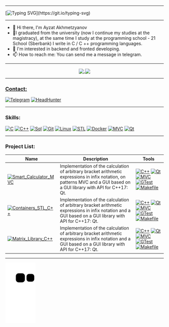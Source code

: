 ___
[![Typing SVG](https://readme-typing-svg.herokuapp.com?color=%23F46800.svg&lines=Welcome+to+my+GitHub+profile!)](https://git.io/typing-svg)
___
- 👋 Hi there, I'm Ayzat Akhmetzyanov
- 👀I graduated from the university (now I continue my studies at the magistracy), at the same time I study at the programming school - 21 School        (Sberbank) I      write in C / C ++ programming languages.
- 👀 I'm interested in backend and fronted developing.
- 📫 How to reach me: You can send me a message in telegram.
___

<div align="center">
<a href="https://github.com/AjzSAhmetzyanov/AjzSAhmetzyanov">
  <img align="center" src="https://github-readme-stats.vercel.app/api/top-langs/?username=AjzSAhmetzyanov&theme=codeSTACKr&hide_langs_below=1" />
</a>
<a href="https://github.com/AjzSAhmetzyanov/AjzSAhmetzyanov">
<img align="center" src="https://github-readme-stats.vercel.app/api?username=AjzSAhmetzyanov&show_icons=true&theme=codeSTACKr"
</a>
</div>

___
### Contact:
[![Telegram](https://img.shields.io/badge/Telegram-000000?style=for-the-badge&logo=telegram&logoColor=F46D01)](https://t.me/Luigiket)
[![HeadHunter](https://img.shields.io/badge/HeadHunter-000000?style=for-the-badge&logo=hh.ru&logoColor=F46D01)](https://kazan.hh.ru/resume/d5eb3b65ff0aff8ae40039ed1f663542746258)
 
___
### Skills:
[![C](https://img.shields.io/badge/C-000000?style=for-the-badge&logo=c&logoColor=F46D01)]()
[![C++](https://img.shields.io/badge/C%2B%2B-000000?style=for-the-badge&logo=c%2B%2B&logoColor=F46D01)]()
[![Sql](https://img.shields.io/badge/PostgreSQL-000000?style=for-the-badge&logo=postgresql&logoColor=F46D01)]()
[![Git](https://img.shields.io/badge/Git-000000?style=for-the-badge&logo=git&logoColor=F46D01)]()
[![Linux](https://img.shields.io/badge/Linux-000000?style=for-the-badge&logo=linux&logoColor=F46D01)]()
[![STL](https://img.shields.io/badge/STL-000000?style=for-the-badge&logo=stl&logoColor=F46D01)]()
[![Docker](https://img.shields.io/badge/Docker-000000?style=for-the-badge&logo=docker&logoColor=F46D01)]()
[![MVC](https://img.shields.io/badge/MVC-000000?style=for-the-badge&logo=mvs&logoColor=F46D01)]()
[![Qt](https://img.shields.io/badge/Qt-000000?style=for-the-badge&logo=qt&logoColor=F46D01)]()

___
### Project List:
|    Name           | Description | Tools |
|    ---            |      ---    |  ---  |
|[![Smart_Calculator_MVC](https://img.shields.io/badge/Smart_Calculator_MVC-000000?style=for-the-badge&logo=Smart_Calculator_MVC&logoColor=F46D01)](https://github.com/AjzSAhmetzyanov/Smart_Calculator_MVC_V_2.0)   |  Implementation of the calculation of arbitrary bracket arithmetic expressions in infix notation, on patterns MVC and a GUI based on a GUI library with API for C++17: Qt. | 	[![C++](https://img.shields.io/badge/C%2B%2B-000000?style=for-the-badge&logo=c%2B%2B&logoColor=F46D01)]() [![Qt](https://img.shields.io/badge/Qt-000000?style=for-the-badge&logo=qt&logoColor=F46D01)]() [![MVC](https://img.shields.io/badge/MVC-000000?style=for-the-badge&logo=mvs&logoColor=F46D01)]() [![GTest](https://img.shields.io/badge/GTest-000000?style=for-the-badge&logo=mvs&logoColor=F46D01)]() [![Makefile](https://img.shields.io/badge/Makefile-000000?style=for-the-badge&logo=makefile&logoColor=F46D01)]() |
|[![Containers_STL_C++](https://img.shields.io/badge/Containers_STL_C++-000000?style=for-the-badge&logo=Containers_STL_C++&logoColor=F46D01)](https://github.com/AjzSAhmetzyanov/STL_C-_Implementition)   |  Implementation of the calculation of arbitrary bracket arithmetic expressions in infix notation and a GUI based on a GUI library with API for C++17: Qt. | 	[![C++](https://img.shields.io/badge/C%2B%2B-000000?style=for-the-badge&logo=c%2B%2B&logoColor=F46D01)]() [![Qt](https://img.shields.io/badge/Qt-000000?style=for-the-badge&logo=qt&logoColor=F46D01)]() [![MVC](https://img.shields.io/badge/MVC-000000?style=for-the-badge&logo=mvs&logoColor=F46D01)]() [![GTest](https://img.shields.io/badge/GTest-000000?style=for-the-badge&logo=mvs&logoColor=F46D01)]() [![Makefile](https://img.shields.io/badge/Makefile-000000?style=for-the-badge&logo=makefile&logoColor=F46D01)]() |
|[![Matrix_Library_C++](https://img.shields.io/badge/Matrix_Library_C++-000000?style=for-the-badge&logo=Matrix_Library_C++&logoColor=F46D01)](https://github.com/AjzSAhmetzyanov/Matrix_C-)   |  Implementation of the calculation of arbitrary bracket arithmetic expressions in infix notation and a GUI based on a GUI library with API for C++17: Qt. | 	[![C++](https://img.shields.io/badge/C%2B%2B-000000?style=for-the-badge&logo=c%2B%2B&logoColor=F46D01)]() [![Qt](https://img.shields.io/badge/Qt-000000?style=for-the-badge&logo=qt&logoColor=F46D01)]() [![MVC](https://img.shields.io/badge/MVC-000000?style=for-the-badge&logo=mvs&logoColor=F46D01)]() [![GTest](https://img.shields.io/badge/GTest-000000?style=for-the-badge&logo=mvs&logoColor=F46D01)]() [![Makefile](https://img.shields.io/badge/Makefile-000000?style=for-the-badge&logo=makefile&logoColor=F46D01)]() |
___

![Snake animation](https://github.com/AjzSAhmetzyanov/AjzSAhmetzyanov/blob/output/github-contribution-grid-snake.svg)
